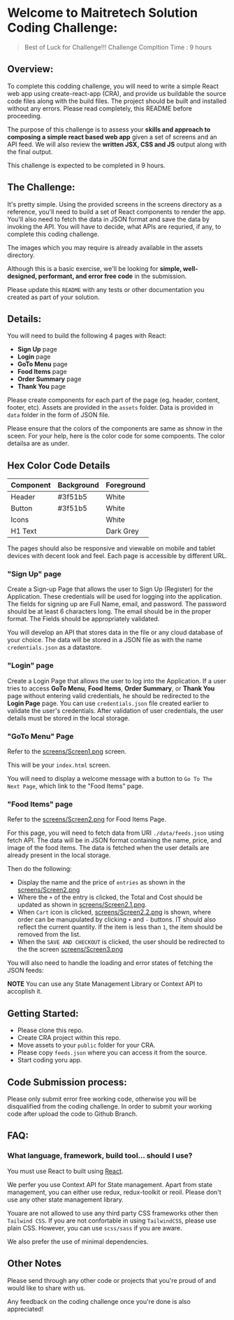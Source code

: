 # Welcome to Maitretech Solution Coding Challenge:

> Best of Luck for Challenge!!!
> Challenge Compltion Time : 9 hours

## Overview:

To complete this codding challenge, you will need to write a simple React web app using create-react-app (CRA), and provide us buildable the source code files along with the build files. The project should be built and installed without any errors. Please read completely, this README before proceeding.

The purpose of this challenge is to assess your **skills and approach to composing a simple react based web app** given a set of screens and an API feed. We will also review the **written JSX, CSS and JS** output along with the final output.

This challenge is expected to be completed in 9 hours.

## The Challenge:

It's pretty simple. Using the provided screens in the screens directory as a reference, you'll need to build a set of React components to render the app. You'll also need to fetch the data in JSON format and save the data by invoking the API. You will have to decide, what APIs are requried, if any, to complete this coding challenge. 

The images which you may require is already available in the assets directory. 

Although this is a basic exercise, we'll be looking for **simple, well-designed, performant, and error free code** in the submission.

Please update this `README` with any tests or other documentation you created as part of your solution.

## Details:

You will need to build the following 4 pages with React:
  - **Sign Up** page
  - **Login** page
  - **GoTo Menu** page
  - **Food Items** page
  - **Order Summary** page
  - **Thank You** page

Please create components for each part of the page (eg. header, content, footer, etc).
Assets are provided in the `assets` folder. Data is provided in `data` folder in the form of JSON file.

Please ensure that the colors of the components are same as shnow in the sceen. For your help, here is the color code for some compoents. The color detailsa are as under.

## Hex Color Code Details
| Component | Background | Foreground |
|-----------|----------- |-----------|
| Header    | #3f51b5    | White     |
| Button    | #3f51b5    | White     |
| Icons     |            | White     |
| H1 Text   |            | Dark Grey |

The pages should also be responsive and viewable on mobile and tablet devices with decent look and feel. Each page is accessible by different URL.

### "Sign Up" page
Create a Sign-up Page that allows the user to Sign Up (Register) for the Application. These credentials will be used for logging into the application. The fields for signing up are Full Name, email, and password. The password should be at least 6 characters long. The email should be in the proper format. The Fields should be appropriately validated. 

You will develop an API that stores data in the file or any cloud database of your choice. The data will be stored in a JSON file as with the name `credentials.json` as a datastore. 

### "Login" page
Create a Login Page that allows the user to log into the Application. If a user tries to access **GoTo Menu**, **Food Items**, **Order Summary**, or **Thank You** page without entering valid credentials, he should be redirected to the **Login Page** page. You can use `credentials.json` file created earlier to validate the user's credentials. After validation of user credentials, the user details must be stored in the local storage. 

### "GoTo Menu" Page

Refer to the [screens/Screen1.png](./screens/Screen1.png) screen.

This will be your `index.html` screen.

You will need to display a welcome message with a button to `Go To The Next Page`, which link to the "Food Items" page.

### "Food Items" page

Refer to the [screens/Screen2.png](./screens/Screen2.png) for Food Items Page.

For this page, you will need to fetch data from URI `./data/feeds.json` using fetch API. The data will be in JSON format containing the name, price, and image of the food items. The data is fetched when the user details are already present in the local storage.

Then do the following:

- Display the name and the price of `entries` as shown in the [screens/Screen2.png](./screens/Screen2.png)
- Where the `+` of the entry is clicked, the Total and Cost should be updated as shown in [screens/Screen2.1.png](./screens/Screen2.1.png).
- When `Cart` icon is clicked, [screens/Screen2.2.png](./screens/Screen2.2.png) is shown, where order can be manupulated by clicking `+` and `-` buttons. IT should also reflect the current quantity. If the item is less than `1`, the item should be removed from the list.
- When the `SAVE AND CHECKOUT` is clicked, the user should be redirected to the the screen [screens/Screen3.png](./screens/Screen3.png)

You will also need to handle the loading and error states of fetching the JSON feeds:

**NOTE** You can use any State Management Library or Context API to accoplish it. 

## Getting Started:

- Please clone this repo.
- Create CRA project within this repo.
- Move assets to your `public` folder for your CRA.
- Please copy `feeds.json` where you can access it from the source.
- Start coding yoru app.

## Code Submission process:

Please only submit error free working code, otherwise you will be disqualified from the coding challenge. In order to submit your working code after upload the code to Github Branch.

## FAQ:

### What language, framework, build tool... should I use?

You must use React to built using [React](https://reactjs.org/).

We perfer you use Context API for State management. Apart from state management, you can either use redux, redux-toolkit or reoil. Please don't use any other state management library.

Youare are not allowed to use any third party CSS frameworks other then `Tailwind CSS`. If you are not confortable in using `TailwindCSS`, please use plain CSS. However, you can use `scss/sass` if you are aware. 

We also prefer the use of minimal dependencies.

## Other Notes

Please send through any other code or projects that you're proud of and would like to share with us.

Any feedback on the coding challenge once you're done is also appreciated!
